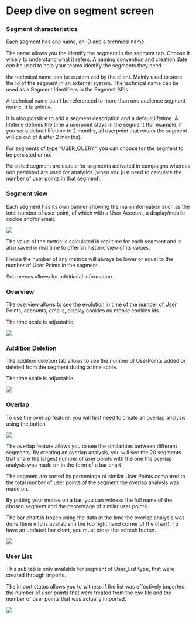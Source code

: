 # Deep dive on segment screen

### Segment characteristics

Each segment has one name, an ID and a technical name. 

The name allows you the identify the segment in the segment tab. Choose it wisely to understand what it refers. A naming convention and creation date can be used to help your teams identify the segments they need.

the technical name can be customized by the client. Mainly used to store the Id of the segment in an external system. The technical name can be used as a Segment Identifiers in the Segment APIs

A technical name can't be referenced to more than one audience segment metric. It is unique.

It is also possible to add a segment description and a default lifetime.  A lifetime defines the time a userpoint stays in the segment \(for example, if you set a default lifetime to 2 months, all userpoint that enters the segment will go out of it after 2 months\).

For segments of type “USER\_QUERY”, you can choose for the segment to be persisted or no. 

Persisted segment are usable for segments activated in campaigns whereas non persisted are used for analytics \(when you just need to calculate the number of user points in that segment\).

### Segment view

Each segment has its own banner showing the main information such as the total number of user point, of which with a User Account, a display/mobile cookie and/or email.

![](https://lh5.googleusercontent.com/IDDvXC15xhSA6SYOdapRdQOsdWfC8kPQpn4VWr3ziKP9M2528GaZpKjhbRvIfkGDk_kdFY2tulEkXH1xkk7-qlg7BErfa8uhbt-0yAv77EsCG7otuC6f7rT7U4i67w)

 The value of the metric is calculated in real time for each segment and is also saved in real time to offer an historic view of its values.

Hence the number of any metrics will always be lower or equal to the number of User Points in the segment.

Sub menus allows for additional information.

### Overview

The overview allows to see the evolution in time of the number of User Points, accounts, emails, display cookies ou mobile cookies ids.

The time scale is adjustable.

![](https://lh3.googleusercontent.com/ndlTf9t3b194QGck2h9xCTbr-DznceYpw1Uod6d8l61LiErCbnw7_JCntTZOGlZaMA82Ohl02wCBOb9LbpCTRcUkXKfJjZjWVykuxK7_PeFV_4lvYYSf9YT6ue7Kjg)

### Addition Deletion 

The addition deletion tab allows to see the number of UserPoints added or deleted from the segment during a time scale.

The time scale is adjustable.

![](https://lh5.googleusercontent.com/MN5DyJ7xnJkCfYrXKmvokMRz1nKnqu-7IY45rvD3O4zvSTA_6d7yBgp7XYFRN8iFMhyRHEzvp6-ucVSqJh17vIaFizkHa9M-hBP2j_LFjjOy00P7HFhwO665gQgdDQ)

### Overlap

To use the overlap feature, you will first need to create an overlap analysis using the button

![](https://lh6.googleusercontent.com/zkTj0PTb0MbhzysgA6b0St45bq3F3minD8ZT2V44igLiwJCuIDHeTgj9yoLMcF6SHebG5gfcWnMJ2v_UKUCtHKNBKQ4r5g1zJPQHJdxQNt3_rcEAEfO5_HLD_PCd_g)

The overlap feature allows you to see the similarities between different segments. By creating an overlap analysis, you will see the 20 segments that share the largest number of user points with the one the overlap analysis was made on in the form of a bar chart.

The segment are sorted by percentage of similar User Points compared to the total number of user points of the segment the overlap analysis was made on.

By putting your mouse on a bar, you can witness the full name of the chosen segment and the percentage of similar user points.

The bar chart is frozen using the data at the time the overlap analysis was done \(time info is available in the top right hand corner of the chart\). To have an updated bar chart, you must press the refresh button.

![](https://lh3.googleusercontent.com/WcFLBGxJ5LafE40ssTrOViqIEKbMbc2lINe4G63NFH5hP2gbd50c9nIGj72lhmH74CP8wgVK38vwvgptcbg2wP-KOxqJp4EFD-P9wvpq33hOhpepL-LTxFo5BFttZg)

### User List

This sub tab is only available for segment of User\_List type, that were created through imports.

The import status allows you to witness if the list was effectively imported, the number of user points that were treated from the csv file and the number of user points that was actually imported.

![](https://lh4.googleusercontent.com/g5CjQYBDsKVe9HmCfoZP4pzbo3RENY8HymgLWwAFk6vfrF0kr_siZKNJm3Rx8TTxp_CKBeV2uhNPPK9j99Ly79fJlaZ5MNNMw3MR9iNrew9MU18kbxymLgJ3StEAtA)

